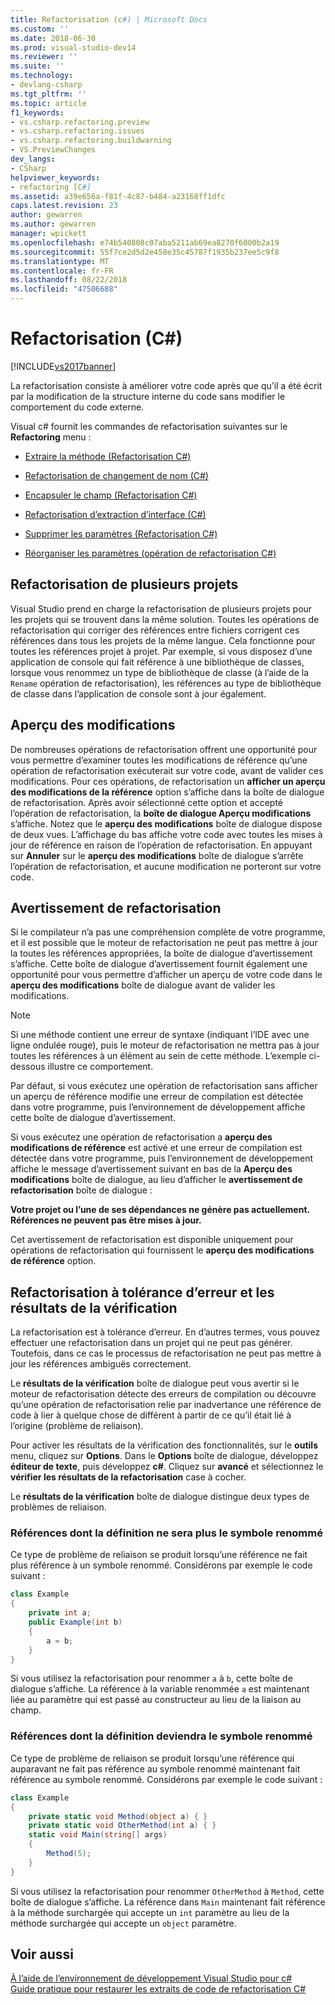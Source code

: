 ```yaml
---
title: Refactorisation (c#) | Microsoft Docs
ms.custom: ''
ms.date: 2018-06-30
ms.prod: visual-studio-dev14
ms.reviewer: ''
ms.suite: ''
ms.technology:
- devlang-csharp
ms.tgt_pltfrm: ''
ms.topic: article
f1_keywords:
- vs.csharp.refactoring.preview
- vs.csharp.refactoring.issues
- vs.csharp.refactoring.buildwarning
- VS.PreviewChanges
dev_langs:
- CSharp
helpviewer_keywords:
- refactoring [C#]
ms.assetid: a39e656a-f81f-4c87-b484-a23168ff1dfc
caps.latest.revision: 23
author: gewarren
ms.author: gewarren
manager: wpickett
ms.openlocfilehash: e74b540808c07aba5211ab69ea8270f6000b2a19
ms.sourcegitcommit: 55f7ce2d5d2e458e35c45787f1935b237ee5c9f8
ms.translationtype: MT
ms.contentlocale: fr-FR
ms.lasthandoff: 08/22/2018
ms.locfileid: "47506688"
---
```

# <a name="refactoring-c"></a>Refactorisation (C#)
[!INCLUDE[vs2017banner](../includes/vs2017banner.md)]

La refactorisation consiste à améliorer votre code après que qu’il a été écrit par la modification de la structure interne du code sans modifier le comportement du code externe.  
  
 Visual c# fournit les commandes de refactorisation suivantes sur le **Refactoring** menu :  
  
-   [Extraire la méthode (Refactorisation C#)](../csharp-ide/extract-method-refactoring-csharp.md)  
  
-   [Refactorisation de changement de nom (C#)](../csharp-ide/rename-refactoring-csharp.md)  
  
-   [Encapsuler le champ (Refactorisation C#)](../csharp-ide/encapsulate-field-refactoring-csharp.md)  
  
-   [Refactorisation d’extraction d’interface (C#)](../csharp-ide/extract-interface-refactoring-csharp.md)  
  
-   [Supprimer les paramètres (Refactorisation C#)](../csharp-ide/remove-parameters-refactoring-csharp.md)  
  
-   [Réorganiser les paramètres (opération de refactorisation C#)](../csharp-ide/reorder-parameters-refactoring-csharp.md)  
  
## <a name="multi-project-refactoring"></a>Refactorisation de plusieurs projets  
 Visual Studio prend en charge la refactorisation de plusieurs projets pour les projets qui se trouvent dans la même solution. Toutes les opérations de refactorisation qui corriger des références entre fichiers corrigent ces références dans tous les projets de la même langue. Cela fonctionne pour toutes les références projet à projet. Par exemple, si vous disposez d’une application de console qui fait référence à une bibliothèque de classes, lorsque vous renommez un type de bibliothèque de classe (à l’aide de la `Rename` opération de refactorisation), les références au type de bibliothèque de classe dans l’application de console sont à jour également.  
  
## <a name="changes-preview"></a>Aperçu des modifications  
 De nombreuses opérations de refactorisation offrent une opportunité pour vous permettre d’examiner toutes les modifications de référence qu’une opération de refactorisation exécuterait sur votre code, avant de valider ces modifications. Pour ces opérations, de refactorisation un **afficher un aperçu des modifications de la référence** option s’affiche dans la boîte de dialogue de refactorisation. Après avoir sélectionné cette option et accepté l’opération de refactorisation, la **boîte de dialogue Aperçu modifications** s’affiche. Notez que le **aperçu des modifications** boîte de dialogue dispose de deux vues. L’affichage du bas affiche votre code avec toutes les mises à jour de référence en raison de l’opération de refactorisation. En appuyant sur **Annuler** sur le **aperçu des modifications** boîte de dialogue s’arrête l’opération de refactorisation, et aucune modification ne porteront sur votre code.  
  
## <a name="refactoring-warnings"></a>Avertissement de refactorisation  
 Si le compilateur n’a pas une compréhension complète de votre programme, et il est possible que le moteur de refactorisation ne peut pas mettre à jour la toutes les références appropriées, la boîte de dialogue d’avertissement s’affiche. Cette boîte de dialogue d’avertissement fournit également une opportunité pour vous permettre d’afficher un aperçu de votre code dans le **aperçu des modifications** boîte de dialogue avant de valider les modifications.  
  
> [!NOTE]
>  Si une méthode contient une erreur de syntaxe (indiquant l’IDE avec une ligne ondulée rouge), puis le moteur de refactorisation ne mettra pas à jour toutes les références à un élément au sein de cette méthode. L’exemple ci-dessous illustre ce comportement.  
  
 Par défaut, si vous exécutez une opération de refactorisation sans afficher un aperçu de référence modifie une erreur de compilation est détectée dans votre programme, puis l’environnement de développement affiche cette boîte de dialogue d’avertissement.  
  
 Si vous exécutez une opération de refactorisation a **aperçu des modifications de référence** est activé et une erreur de compilation est détectée dans votre programme, puis l’environnement de développement affiche le message d’avertissement suivant en bas de la **Aperçu des modifications** boîte de dialogue, au lieu d’afficher le **avertissement de refactorisation** boîte de dialogue :  
  
 **Votre projet ou l’une de ses dépendances ne génère pas actuellement. Références ne peuvent pas être mises à jour.**  
  
 Cet avertissement de refactorisation est disponible uniquement pour opérations de refactorisation qui fournissent le **aperçu des modifications de référence** option.  
  
## <a name="error-tolerant-refactoring-and-verification-results"></a>Refactorisation à tolérance d’erreur et les résultats de la vérification  
 La refactorisation est à tolérance d’erreur. En d’autres termes, vous pouvez effectuer une refactorisation dans un projet qui ne peut pas générer. Toutefois, dans ce cas le processus de refactorisation ne peut pas mettre à jour les références ambiguës correctement.  
  
 Le **résultats de la vérification** boîte de dialogue peut vous avertir si le moteur de refactorisation détecte des erreurs de compilation ou découvre qu’une opération de refactorisation relie par inadvertance une référence de code à lier à quelque chose de différent à partir de ce qu’il était lié à l’origine (problème de reliaison).  
  
 Pour activer les résultats de la vérification des fonctionnalités, sur le **outils** menu, cliquez sur **Options**. Dans le **Options** boîte de dialogue, développez **éditeur de texte**, puis développez **c#**. Cliquez sur **avancé** et sélectionnez le **vérifier les résultats de la refactorisation** case à cocher.  
  
 Le **résultats de la vérification** boîte de dialogue distingue deux types de problèmes de reliaison.  
  
### <a name="references-whose-definition-will-no-longer-be-the-renamed-symbol"></a>Références dont la définition ne sera plus le symbole renommé  
 Ce type de problème de reliaison se produit lorsqu’une référence ne fait plus référence à un symbole renommé. Considérons par exemple le code suivant :  
  
```csharp  
class Example  
{  
    private int a;  
    public Example(int b)  
    {  
        a = b;  
    }  
}  
```  
  
 Si vous utilisez la refactorisation pour renommer `a` à `b`, cette boîte de dialogue s’affiche. La référence à la variable renommée `a` est maintenant liée au paramètre qui est passé au constructeur au lieu de la liaison au champ.  
  
### <a name="references-whose-definition-will-now-become-the-renamed-symbol"></a>Références dont la définition deviendra le symbole renommé  
 Ce type de problème de reliaison se produit lorsqu’une référence qui auparavant ne fait pas référence au symbole renommé maintenant fait référence au symbole renommé. Considérons par exemple le code suivant :  
  
```csharp  
class Example  
{  
    private static void Method(object a) { }  
    private static void OtherMethod(int a) { }  
    static void Main(string[] args)  
    {  
        Method(5);  
    }  
}  
```  
  
 Si vous utilisez la refactorisation pour renommer `OtherMethod` à `Method`, cette boîte de dialogue s’affiche. La référence dans `Main` maintenant fait référence à la méthode surchargée qui accepte un `int` paramètre au lieu de la méthode surchargée qui accepte un `object` paramètre.  
  
## <a name="see-also"></a>Voir aussi  
 [À l’aide de l’environnement de développement Visual Studio pour c#](../csharp-ide/using-the-visual-studio-development-environment-for-csharp.md)   
 [Guide pratique pour restaurer les extraits de code de refactorisation C#](../ide/how-to-restore-csharp-refactoring-snippets.md)